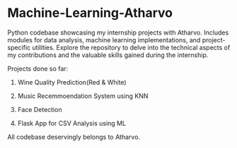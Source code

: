 # Machine-Learning-Atharvo
Python codebase showcasing my internship projects with Atharvo. Includes modules for data analysis, machine learning implementations, and project-specific utilities. Explore the repository to delve into the technical aspects of my contributions and the valuable skills gained during the internship. 

Projects done so far:

1. Wine Quality Prediction(Red & White)

2. Music Recemmoendation System using KNN

3. Face Detection

4. Flask App for CSV Analysis using ML

All codebase deservingly belongs to Atharvo.
